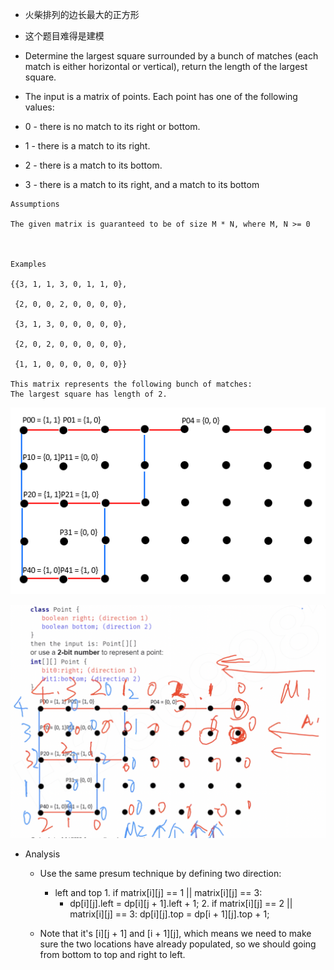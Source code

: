 - 火柴排列的边长最大的正方形
- 这个题目难得是建模

- Determine the largest square surrounded by a bunch of matches (each match is either horizontal or vertical), return the length of the largest square.

- The input is a matrix of points. Each point has one of the following values:

- 0 - there is no match to its right or bottom.

- 1 - there is a match to its right.

- 2 - there is a match to its bottom.

- 3 - there is a match to its right, and a match to its bottom

```
Assumptions

The given matrix is guaranteed to be of size M * N, where M, N >= 0



Examples

{{3, 1, 1, 3, 0, 1, 1, 0},

 {2, 0, 0, 2, 0, 0, 0, 0},

 {3, 1, 3, 0, 0, 0, 0, 0},

 {2, 0, 2, 0, 0, 0, 0, 0},

 {1, 1, 0, 0, 0, 0, 0, 0}}

This matrix represents the following bunch of matches: 
The largest square has length of 2.

```

![20211013083619](https://raw.githubusercontent.com/corykingsf/hack-interview-handbook/main/image/20211013083619.png)


![20211013084028](https://raw.githubusercontent.com/corykingsf/hack-interview-handbook/main/image/20211013084028.png)

- Analysis
  - Use the same presum technique by defining two direction: 
    - left and top 1. if matrix[i][j] == 1 || matrix[i][j] == 3: 
        - dp[i][j].left = dp[i][j + 1].left + 1; 2. if matrix[i][j] == 2 || matrix[i][j] == 3: dp[i][j].top = dp[i + 1][j].top + 1;

  - Note that it's [i][j + 1] and [i + 1][j], which means we need to make sure the two locations have already populated, so we should going from bottom to top and right to left.